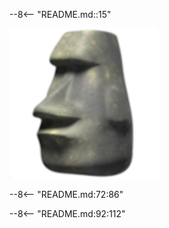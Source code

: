 --8<-- "README.md::15"

![Logo](Emoticon_FS3D.svg)

--8<-- "README.md:72:86"

--8<-- "README.md:92:112"
